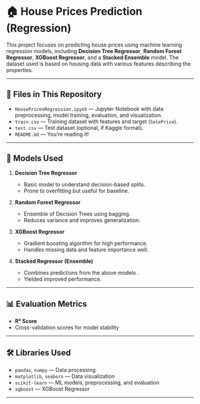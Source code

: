 # 🏠 House Prices Prediction (Regression)

This project focuses on predicting house prices using machine learning regression models, including **Decision Tree Regressor**, **Random Forest Regressor**, **XGBoost Regressor**, and a **Stacked Ensemble** model. The dataset used is based on housing data with various features describing the properties.

---

## 📁 Files in This Repository

- `HousePricesRegression.ipynb` — Jupyter Notebook with data preprocessing, model training, evaluation, and visualization.
- `train.csv` — Training dataset with features and target (`SalePrice`).
- `test.csv` — Test dataset (optional, if Kaggle format).
- `README.md` — You’re reading it!

---

## 🧠 Models Used

1. **Decision Tree Regressor**
   - Basic model to understand decision-based splits.
   - Prone to overfitting but useful for baseline.

2. **Random Forest Regressor**
   - Ensemble of Decision Trees using bagging.
   - Reduces variance and improves generalization.

3. **XGBoost Regressor**
   - Gradient boosting algorithm for high performance.
   - Handles missing data and feature importance well.

4. **Stacked Regressor (Ensemble)**
   - Combines predictions from the above models .
   - Yielded improved performance.

---

## 📊 Evaluation Metrics

- **R² Score**
- Cross-validation scores for model stability

---

## 🛠️ Libraries Used

- `pandas`, `numpy` — Data processing
- `matplotlib`, `seaborn` — Data visualization
- `scikit-learn` — ML models, preprocessing, and evaluation
- `xgboost` — XGBoost Regressor
  

---


